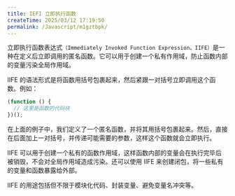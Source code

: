 ```yaml
---
title: IEFI 立即执行函数
createTime: 2025/03/12 17:19:50
permalink: /Javascript/m1gztbpk/
---
```


立即执行函数表达式`（Immediately Invoked Function Expression，IIFE）`是一种在定义后立即调用的匿名函数。它可以用于创建一个私有作用域，防止函数内部的变量污染全局作用域。

IIFE 的语法形式是将函数用括号包裹起来，然后紧跟一对括号立即调用这个函数。例如：

```javascript
(function () {
  // 这里是函数的代码块
})();
```

在上面的例子中，我们定义了一个匿名函数，并将其用括号包裹起来。然后，直接在后面加上一对括号，并传递可能需要的参数，这样这个函数就会立即执行。

IIFE 可以用于创建一个私有的函数作用域，这样函数内部的变量会在执行完毕后被销毁，不会对全局作用域造成污染。还可以使用 IIFE 来创建闭包，将一些私有的变量和函数暴露给外部。

IIFE 的用途包括但不限于模块化代码、封装变量、避免变量名冲突等。
